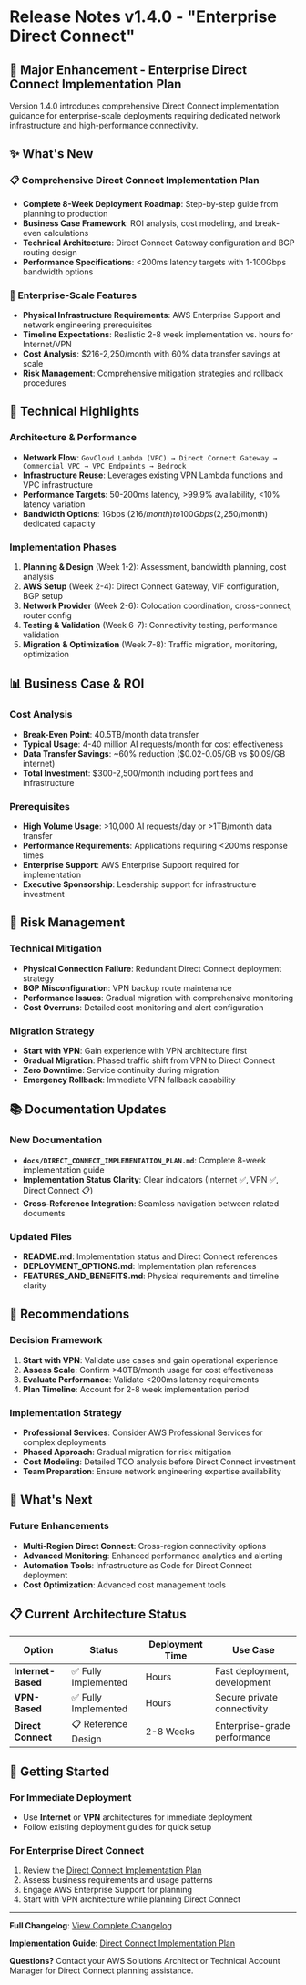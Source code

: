 # Release Notes v1.4.0 - "Enterprise Direct Connect"

## 🏢 Major Enhancement - Enterprise Direct Connect Implementation Plan

Version 1.4.0 introduces comprehensive Direct Connect implementation guidance for enterprise-scale deployments requiring dedicated network infrastructure and high-performance connectivity.

## ✨ What's New

### 📋 Comprehensive Direct Connect Implementation Plan
- **Complete 8-Week Deployment Roadmap**: Step-by-step guide from planning to production
- **Business Case Framework**: ROI analysis, cost modeling, and break-even calculations
- **Technical Architecture**: Direct Connect Gateway configuration and BGP routing design
- **Performance Specifications**: <200ms latency targets with 1-100Gbps bandwidth options

### 🎯 Enterprise-Scale Features
- **Physical Infrastructure Requirements**: AWS Enterprise Support and network engineering prerequisites
- **Timeline Expectations**: Realistic 2-8 week implementation vs. hours for Internet/VPN
- **Cost Analysis**: $216-2,250/month with 60% data transfer savings at scale
- **Risk Management**: Comprehensive mitigation strategies and rollback procedures

## 🔧 Technical Highlights

### Architecture & Performance
- **Network Flow**: `GovCloud Lambda (VPC) → Direct Connect Gateway → Commercial VPC → VPC Endpoints → Bedrock`
- **Infrastructure Reuse**: Leverages existing VPN Lambda functions and VPC infrastructure
- **Performance Targets**: 50-200ms latency, >99.9% availability, <10% latency variation
- **Bandwidth Options**: 1Gbps ($216/month) to 100Gbps ($2,250/month) dedicated capacity

### Implementation Phases
1. **Planning & Design** (Week 1-2): Assessment, bandwidth planning, cost analysis
2. **AWS Setup** (Week 2-4): Direct Connect Gateway, VIF configuration, BGP setup
3. **Network Provider** (Week 2-6): Colocation coordination, cross-connect, router config
4. **Testing & Validation** (Week 6-7): Connectivity testing, performance validation
5. **Migration & Optimization** (Week 7-8): Traffic migration, monitoring, optimization

## 📊 Business Case & ROI

### Cost Analysis
- **Break-Even Point**: 40.5TB/month data transfer
- **Typical Usage**: 4-40 million AI requests/month for cost effectiveness
- **Data Transfer Savings**: ~60% reduction ($0.02-0.05/GB vs $0.09/GB internet)
- **Total Investment**: $300-2,500/month including port fees and infrastructure

### Prerequisites
- **High Volume Usage**: >10,000 AI requests/day or >1TB/month data transfer
- **Performance Requirements**: Applications requiring <200ms response times
- **Enterprise Support**: AWS Enterprise Support required for implementation
- **Executive Sponsorship**: Leadership support for infrastructure investment

## 🚨 Risk Management

### Technical Mitigation
- **Physical Connection Failure**: Redundant Direct Connect deployment strategy
- **BGP Misconfiguration**: VPN backup route maintenance
- **Performance Issues**: Gradual migration with comprehensive monitoring
- **Cost Overruns**: Detailed cost monitoring and alert configuration

### Migration Strategy
- **Start with VPN**: Gain experience with VPN architecture first
- **Gradual Migration**: Phased traffic shift from VPN to Direct Connect
- **Zero Downtime**: Service continuity during migration
- **Emergency Rollback**: Immediate VPN fallback capability

## 📚 Documentation Updates

### New Documentation
- **`docs/DIRECT_CONNECT_IMPLEMENTATION_PLAN.md`**: Complete 8-week implementation guide
- **Implementation Status Clarity**: Clear indicators (Internet ✅, VPN ✅, Direct Connect 📋)
- **Cross-Reference Integration**: Seamless navigation between related documents

### Updated Files
- **README.md**: Implementation status and Direct Connect references
- **DEPLOYMENT_OPTIONS.md**: Implementation plan references
- **FEATURES_AND_BENEFITS.md**: Physical requirements and timeline clarity

## 🎯 Recommendations

### Decision Framework
1. **Start with VPN**: Validate use cases and gain operational experience
2. **Assess Scale**: Confirm >40TB/month usage for cost effectiveness
3. **Evaluate Performance**: Validate <200ms latency requirements
4. **Plan Timeline**: Account for 2-8 week implementation period

### Implementation Strategy
- **Professional Services**: Consider AWS Professional Services for complex deployments
- **Phased Approach**: Gradual migration for risk mitigation
- **Cost Modeling**: Detailed TCO analysis before Direct Connect investment
- **Team Preparation**: Ensure network engineering expertise availability

## 🔮 What's Next

### Future Enhancements
- **Multi-Region Direct Connect**: Cross-region connectivity options
- **Advanced Monitoring**: Enhanced performance analytics and alerting
- **Automation Tools**: Infrastructure as Code for Direct Connect deployment
- **Cost Optimization**: Advanced cost management tools

## 📋 Current Architecture Status

| Option | Status | Deployment Time | Use Case |
|--------|--------|----------------|----------|
| **Internet-Based** | ✅ Fully Implemented | Hours | Fast deployment, development |
| **VPN-Based** | ✅ Fully Implemented | Hours | Secure private connectivity |
| **Direct Connect** | 📋 Reference Design | 2-8 Weeks | Enterprise-grade performance |

## 🚀 Getting Started

### For Immediate Deployment
- Use **Internet** or **VPN** architectures for immediate deployment
- Follow existing deployment guides for quick setup

### For Enterprise Direct Connect
1. Review the [Direct Connect Implementation Plan](docs/DIRECT_CONNECT_IMPLEMENTATION_PLAN.md)
2. Assess business requirements and usage patterns
3. Engage AWS Enterprise Support for planning
4. Start with VPN architecture while planning Direct Connect

---

**Full Changelog**: [View Complete Changelog](docs/CHANGELOG.md#140---2025-08-28---enterprise-direct-connect-release)

**Implementation Guide**: [Direct Connect Implementation Plan](docs/DIRECT_CONNECT_IMPLEMENTATION_PLAN.md)

**Questions?** Contact your AWS Solutions Architect or Technical Account Manager for Direct Connect planning assistance.